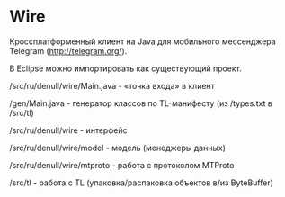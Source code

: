 Wire
============

Кроссплатформенный клиент на Java для мобильного мессенджера Telegram (http://telegram.org/).

В Eclipse можно импортировать как существующий проект.

/src/ru/denull/wire/Main.java - «точка входа» в клиент

/gen/Main.java - генератор классов по TL-манифесту (из /types.txt в /src/tl)


/src/ru/denull/wire - интерфейс

/src/ru/denull/wire/model - модель (менеджеры данных)

/src/ru/denull/wire/mtproto - работа с протоколом MTProto

/src/tl - работа с TL (упаковка/распаковка объектов в/из ByteBuffer)
